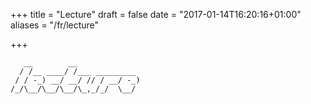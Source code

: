 +++
title = "Lecture"
draft = false
date = "2017-01-14T16:20:16+01:00"
aliases = "/fr/lecture"

+++
```ascii
   __        __
  / /__ ____/ /___ _________
 / / -_) __/ __/ // / __/ -_)
/_/\__/\__/\__/\_,_/_/  \__/
```
